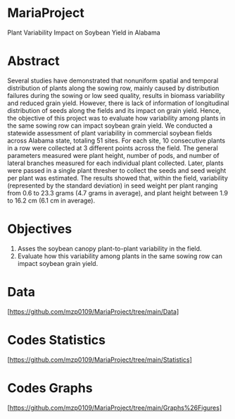 # MariaProject
Plant Variability Impact on Soybean Yield in Alabama

# Abstract

Several studies have demonstrated that nonuniform spatial and temporal distribution of plants along the sowing row, mainly caused by distribution failures during the sowing or low seed quality, results in biomass variability and reduced grain yield. However, there is lack of information of longitudinal distribution of seeds along the fields and its impact on grain yield. Hence, the objective of this project was to evaluate how variability among plants in the same sowing row can impact soybean grain yield. We conducted a statewide assessment of plant variability in commercial soybean fields across Alabama state, totaling 51 sites. For each site, 10 consecutive plants in a row were collected at 3 different points across the field. The general parameters measured were plant height, number of pods, and number of lateral branches measured for each individual plant collected. Later, plants were passed in a single plant thresher to collect the seeds and seed weight per plant was estimated. The results showed that, within the field, variability (represented by the standard deviation) in seed weight per plant ranging from 0.6 to 23.3 grams (4.7 grams in average), and plant height between 1.9 to 16.2 cm (6.1 cm in average). 

# Objectives

1. Asses the soybean canopy plant-to-plant variability in the field.
2. Evaluate how this variability among plants in the same sowing row can impact soybean grain yield. 

# Data

[https://github.com/mzp0109/MariaProject/tree/main/Data]

# Codes Statistics

[https://github.com/mzp0109/MariaProject/tree/main/Statistics]

# Codes Graphs

[https://github.com/mzp0109/MariaProject/tree/main/Graphs%26Figures]


